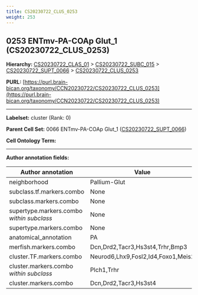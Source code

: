 ```yaml
---
title: CS20230722_CLUS_0253
weight: 253
---
```

## 0253 ENTmv-PA-COAp Glut_1 (CS20230722_CLUS_0253)
<b>Hierarchy: </b>
[CS20230722_CLAS_01](../CS20230722_CLAS_01) >
[CS20230722_SUBC_015](../CS20230722_SUBC_015) >
[CS20230722_SUPT_0066](../CS20230722_SUPT_0066) >
[CS20230722_CLUS_0253](../CS20230722_CLUS_0253)

**PURL:** [https://purl.brain-bican.org/taxonomy/CCN20230722/CS20230722_CLUS_0253](https://purl.brain-bican.org/taxonomy/CCN20230722/CS20230722_CLUS_0253)

---


**Labelset:** cluster (Rank: 0)

**Parent Cell Set:** 0066 ENTmv-PA-COAp Glut_1 ([CS20230722_SUPT_0066](../CS20230722_SUPT_0066))



**Cell Ontology Term:** 

[MARKER GENES.]: #


---

[TRANSFERRED ANNOTATIONS.]: #


[AUTHOR ANNOTATION FIELDS.]: #


**Author annotation fields:**

| Author annotation | Value |
|-------------------|-------|
|neighborhood|Pallium-Glut|
|subclass.tf.markers.combo|None|
|subclass.markers.combo|None|
|supertype.markers.combo _within subclass_|None|
|supertype.markers.combo|None|
|anatomical_annotation|PA|
|merfish.markers.combo|Dcn,Drd2,Tacr3,Hs3st4,Trhr,Bmp3|
|cluster.TF.markers.combo|Neurod6,Lhx9,Fosl2,Id4,Foxo1,Meis2|
|cluster.markers.combo _within subclass_|Plch1,Trhr|
|cluster.markers.combo|Dcn,Drd2,Tacr3,Hs3st4|
